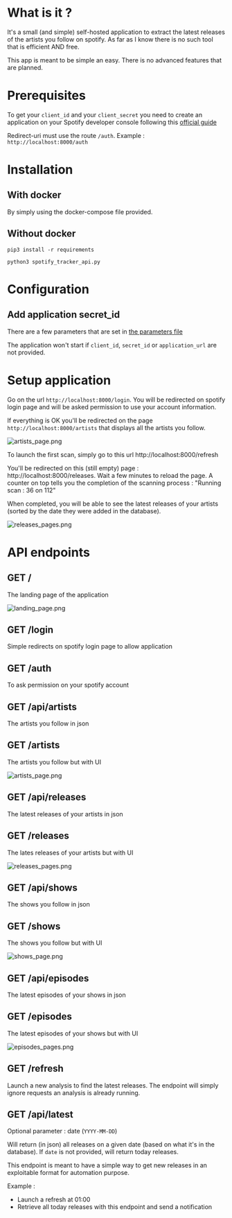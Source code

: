 # What is it ?

It's a small (and simple) self-hosted application to extract the latest releases of the artists you follow on spotify. As far as I know there is no such tool that is efficient AND free.

This app is meant to be simple an easy. There is no advanced features that are planned.

# Prerequisites

To get your `client_id` and your `client_secret` you need to create an application on your Spotify developer console following this [official guide](https://developer.spotify.com/documentation/web-api/tutorials/getting-started#create-an-app)

Redirect-uri must use the route `/auth`. Example : `http://localhost:8000/auth`

# Installation
## With docker
By simply using the docker-compose file provided.

## Without docker
```
pip3 install -r requirements
```

```
python3 spotify_tracker_api.py
```

# Configuration
## Add application secret_id
There are a few parameters that are set in [the parameters file](https://github.com/Totonyus/spotify_tracker_api/blob/main/params/params.ini)

The application won't start if `client_id`, `secret_id` or `application_url` are not provided.

# Setup application
Go on the url `http://localhost:8000/login`. You will be redirected on spotify login page and will be asked permission to use your account information.

If everything is OK you'll be redirected on the page `http://localhost:8000/artists` that displays all the artists you follow.

![artists_page.png](screenshots%2Fartists_page.png)

To launch the first scan, simply go to this url http://localhost:8000/refresh

You'll be redirected on this (still empty) page : http://localhost:8000/releases. Wait a few minutes to reload the page. A counter on top tells you the completion of the scanning process : "Running scan : 36 on 112"

When completed, you will be able to see the latest releases of your artists (sorted by the date they were added in the database).

![releases_pages.png](screenshots%2Freleases_pages.png)

# API endpoints
## GET /
The landing page of the application 

![landing_page.png](screenshots%2Flanding_page.png)

## GET /login
Simple redirects on spotify login page to allow application

## GET /auth
To ask permission on your spotify account

## GET /api/artists
The artists you follow in json

## GET /artists
The artists you follow but with UI

![artists_page.png](screenshots%2Fartists_page.png)

## GET /api/releases
The latest releases of your artists in json

## GET /releases
The lates releases of your artists but with UI

![releases_pages.png](screenshots%2Freleases_pages.png)

## GET /api/shows
The shows you follow in json

## GET /shows
The shows you follow but with UI

![shows_page.png](screenshots%2Fshows_page.png)

## GET /api/episodes
The latest episodes of your shows in json

## GET /episodes
The latest episodes of your shows but with UI

![episodes_pages.png](screenshots%2Fepisodes_page.png)

## GET /refresh
Launch a new analysis to find the latest releases. The endpoint will simply ignore requests an analysis is already running.

## GET /api/latest
Optional parameter : date (`YYYY-MM-DD`)

Will return (in json) all releases on a given date (based on what it's in the database). If `date` is not provided, will return today releases.

This endpoint is meant to have a simple way to get new releases in an exploitable format for automation purpose.

Example :
- Launch a refresh at 01:00
- Retrieve all today releases with this endpoint and send a notification